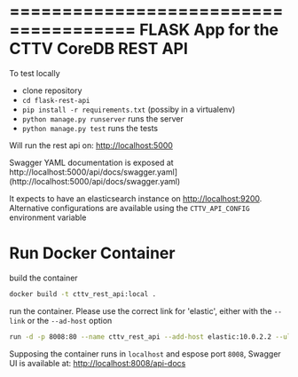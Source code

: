 ======================================
FLASK App for the CTTV CoreDB REST API
======================================

To test locally

- clone repository
- ```cd flask-rest-api```
- ```pip install -r requirements.txt``` (possiby in a virtualenv)
- ```python manage.py runserver``` runs the server
- ```python manage.py test``` runs the tests

Will run the rest api on: [http://localhost:5000](http://localhost:5000)

Swagger YAML documentation is exposed at  http://localhost:5000/api/docs/swagger.yaml](http://localhost:5000/api/docs/swagger.yaml)

It expects to have an elasticsearch instance on [http://localhost:9200](http://localhost:9200). Alternative configurations are available using the `CTTV_API_CONFIG` environment variable



Run Docker Container
====================

build the container
```bash
docker build -t cttv_rest_api:local .
```

run the container. Please use the correct link for 'elastic', either with the  `--link` or the `--ad-host` option
```bash
run -d -p 8008:80 --name cttv_rest_api --add-host elastic:10.0.2.2 --ulimit nofile=65535:65535 -e "CTTV_API_CONFIG=dockerlink" cttv_rest_api:local
```

Supposing the container runs in `localhost` and espose port `8008`, Swagger UI is available at: [http://localhost:8008/api-docs](http://localhost:8008/api-docs)